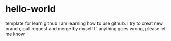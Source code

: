 # hello-world
template for learn github
I am learning how to use github.
I try to creat new branch, pull request and merge by myself
If anything goes wrong, please let me know
